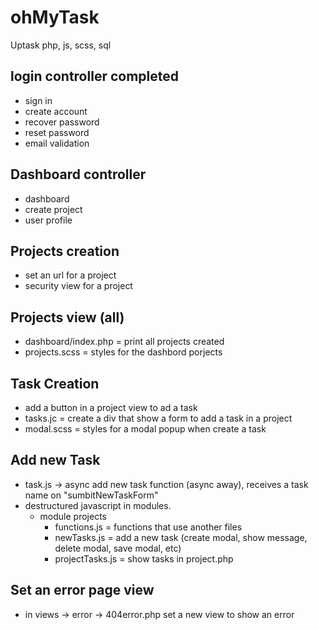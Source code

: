 # ohMyTask

Uptask php, js, scss, sql

## login controller completed

- sign in
- create account
- recover password
- reset password
- email validation

## Dashboard controller

- dashboard
- create project
- user profile

## Projects creation

- set an url for a project
- security view for a project

## Projects view (all)

- dashboard/index.php = print all projects created
- projects.scss = styles for the dashbord porjects

## Task Creation

- add a button in a project view to ad a task
- tasks.jc = create a div that show a form to add a task in a project
- modal.scss = styles for a modal popup when create a task

## Add new Task

- task.js -> async add new task function (async away), receives a task name on "sumbitNewTaskForm"
- destructured javascript in modules.
  - module projects
    - functions.js = functions that use another files
    - newTasks.js = add a new task (create modal, show message, delete modal, save modal, etc)
    - projectTasks.js = show tasks in project.php

## Set an error page view

- in views -> error -> 404error.php set a new view to show an error